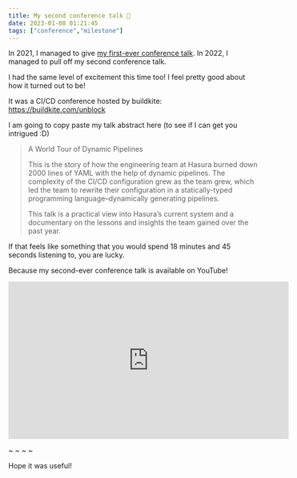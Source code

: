 ```yaml
---
title: My second conference talk 🎤
date: 2023-01-08 01:21:45
tags: ["conference","milestone"]
---
```


In 2021, I managed to give [my first-ever conference talk](https://vishnubharathi.codes/blog/my-first-ever-conference-talk/). In 2022, I managed to pull off my second conference talk.

I had the same level of excitement this time too! I feel pretty good about how it turned out to be!

It was a CI/CD conference hosted by buildkite: https://buildkite.com/unblock

I am going to copy paste my talk abstract here (to see if I can get you intrigued :D)

> A World Tour of Dynamic Pipelines
>
> This is the story of how the engineering team at Hasura burned down 2000 lines of YAML with the help of dynamic pipelines. The complexity of the CI/CD configuration grew as the team grew, which led the team to rewrite their configuration in a statically-typed programming language–dynamically generating pipelines.
>
>
> This talk is a practical view into Hasura’s current system and a documentary on the lessons and insights the team gained over the past year.

If that feels like something that you would spend 18 minutes and 45 seconds listening to, you are lucky.

Because my second-ever conference talk is available on YouTube!

<iframe width="560" height="315" src="https://www.youtube.com/embed/ih6PFwzgwqk" title="YouTube video player" frameborder="0" allow="accelerometer; autoplay; clipboard-write; encrypted-media; gyroscope; picture-in-picture; web-share" allowfullscreen></iframe>

~ ~ ~ ~

Hope it was useful!
